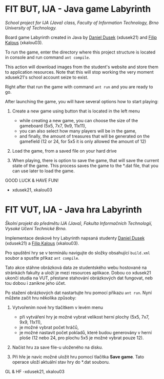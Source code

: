 # FIT BUT, IJA - Java game Labyrinth
*School project for IJA (Java) class, Faculty of Information Technology, Brno University of Technology.*

Board game Labyrinth created in Java by  [Daniel Dusek](https://github.com/DusekDan) (xdusek21) and [Filip Kalous](https://github.com/Strihtrs) (xkalou03).

To run the game, enter the directory where this project structure is located in console and run command `ant compile`.

This action will download images from the student's website and store them to application resources. Note that this will stop working the very moment xdusek21's school account seize to exist. 

Right after that run the game with command `ant run` and you are ready to go.

After launching the game, you will have several options how to start playing:

1. Create a new game using button that is located in the left menu
    * while creating a new game, you can choose the size of the gameboard (5x5, 7x7, 9x9, 11x11),
    * you can also select how many players will be in the game,
    * and finally, the amount of treasures that will be generated on the gamefield (12 or 24, for 5x5 it is only allowed the amount of 12)

2. Load the game, from a saved file on your hard drive

3. When playing, there is option to save the game, that will save the current state of the game. This process saves the game to the *.dat file, that you can use later to load the game.

GOOD LUCK & HAVE FUN!

- xdusek21, xkalou03

# FIT VUT, IJA - Java hra Labyrinth
*Školní projekt do předmětu IJA (Java), Fakulta Informačních Technologií, Vysoké Učení Technické Brno.*

Implementace deskové hry Labyrinth napsaná studenty [Daniel Dusek](https://github.com/DusekDan) (xdusek21) a [Filip Kalous](https://github.com/Strihtrs) (xkalou03).

Pro spuštění hry se v terminálu navigujte do složky obsahující `build.xml` soubor a spusťte příkaz `ant compile`.

Tato akce stáhne obrázková data ze studentského webu hostované na stránkách fakulty a uloží je mezi resources aplikace. Dobou co xdusek21 ukončí studia na VUT, přestane stahování obrázkových dat fungovat, neb tou dobou i zanikne jeho účet.

Po stažení obrázkových dat nastartujte hru pomocí příkazu `ant run`. Nyní můžete začít hru několika způsoby:

1. Vytvořením nové hry tlačítkem v levém menu
   * při vytváření hry je možné vybrat velikost herní plochy (5x5, 7x7, 9x9, 11x11),
   * je možné vybrat počet hráčů,
   * je možné nastavit počet pokladů, které budou generovány v herní ploše (12 nebo 24, pro plochu 5x5 je možné vybrat pouze 12).
   
2. Načíst hru za save file-u uloženého na disku.

3. Při hře je navíc možné uložit hru pomocí tlačítka **Save game**. Tato operace uloží aktuální stav hry do *.dat souboru.

GL & HF -xdusek21, xkalou03
